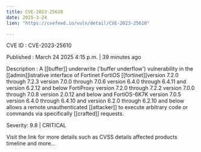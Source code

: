 ```yaml
---
title: CVE-2023-25610
date: 2025-3-24
lien: "https://cvefeed.io/vuln/detail/CVE-2023-25610"

---
```


CVE ID : CVE-2023-25610

Published :  March 24
2025
4:15 p.m. | 39 minutes ago

Description : A [[buffer]] underwrite ('buffer underflow') vulnerability in the [[admin]]istrative interface of Fortinet FortiOS  [[fortinet]]version 7.2.0 through 7.2.3
version 7.0.0 through 7.0.6
version 6.4.0 through 6.4.11 and version 6.2.12 and below
FortiProxy version 7.2.0 through 7.2.2
version 7.0.0 through 7.0.8
version 2.0.12 and below and FortiOS-6K7K version 7.0.5
version 6.4.0 through 6.4.10 and version 6.2.0 through 6.2.10 and below allows a remote unauthenticated [[attacker]] to execute arbitrary code or commands via specifically [[crafted]] requests.

Severity: 9.8 | CRITICAL

Visit the link for more details
such as CVSS details
affected products
timeline
and more...
